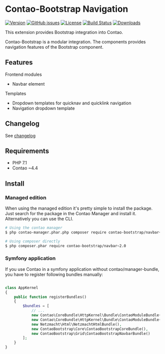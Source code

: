 Contao-Bootstrap Navigation
===========================

[![Version](http://img.shields.io/packagist/v/contao-bootstrap/navbar.svg?style=for-the-badge&label=Latest)](http://packagist.org/packages/contao-bootstrap/navbar)
[![GitHub issues](https://img.shields.io/github/issues/contao-bootstrap/navbar.svg?style=for-the-badge&logo=github)](https://github.com/contao-bootstrap/navbar/issues)
[![License](http://img.shields.io/packagist/l/contao-bootstrap/navbar.svg?style=for-the-badge&label=License)](http://packagist.org/packages/contao-bootstrap/navbar)
[![Build Status](http://img.shields.io/travis/contao-bootstrap/navbar/master.svg?style=for-the-badge&logo=travis)](https://travis-ci.org/contao-bootstrap/navbar)
[![Downloads](http://img.shields.io/packagist/dt/contao-bootstrap/navbar.svg?style=for-the-badge&label=Downloads)](http://packagist.org/packages/contao-bootstrap/navbar)

This extension provides Bootstrap integration into Contao. 

Contao-Bootstrap is a modular integration. The components provides navigation features of the Bootstrap component.

Features
--------

Frontend modules
 * Navbar element
 
Templates
 * Dropdown templates for quicknav and quicklink navigation
 * Navigation dropdown template

Changelog
---------

See [changelog](CHANGELOG.md)
 
Requirements
------------

 - PHP 7.1
 - Contao ~4.4
 
Install
-------

### Managed edition

When using the managed edition it's pretty simple to install the package. Just search for the package in the
Contao Manager and install it. Alternatively you can use the CLI.  

```bash
# Using the contao manager
$ php contao-manager.phar.php composer require contao-bootstrap/navbar~2.0

# Using composer directly
$ php composer.phar require contao-bootstrap/navbar~2.0
```

### Symfony application

If you use Contao in a symfony application without contao/manager-bundle, you have to register following bundles 
manually:

```php

class AppKernel
{
    public function registerBundles()
    {
        $bundles = [
            // ...
            new Contao\CoreBundle\HttpKernel\Bundle\ContaoModuleBundle('metapalettes', $this->getRootDir()),
            new Contao\CoreBundle\HttpKernel\Bundle\ContaoModuleBundle('multicolumnwizard', $this->getRootDir()),
            new Netzmacht\Html\NetzmachtHtmlBundle(),
            new ContaoBootstrap\Core\ContaoBootstrapCoreBundle(),
            new ContaoBootstrap\Grid\ContaoBootstrapNavbarBundle()
        ];
    }
}

```
